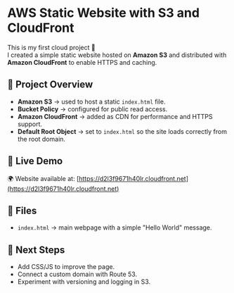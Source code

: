 # AWS Static Website with S3 and CloudFront

This is my first cloud project 🚀  
I created a simple static website hosted on **Amazon S3** and distributed with **Amazon CloudFront** to enable HTTPS and caching.

## 🔹 Project Overview
- **Amazon S3** → used to host a static `index.html` file.
- **Bucket Policy** → configured for public read access.
- **Amazon CloudFront** → added as CDN for performance and HTTPS support.
- **Default Root Object** → set to `index.html` so the site loads correctly from the root domain.

## 🔹 Live Demo
🌍 Website available at: [https://d2l3f9671h40lr.cloudfront.net](https://d2l3f9671h40lr.cloudfront.net)

## 🔹 Files
- `index.html` → main webpage with a simple "Hello World" message.

## 🔹 Next Steps
- Add CSS/JS to improve the page.
- Connect a custom domain with Route 53.
- Experiment with versioning and logging in S3.

